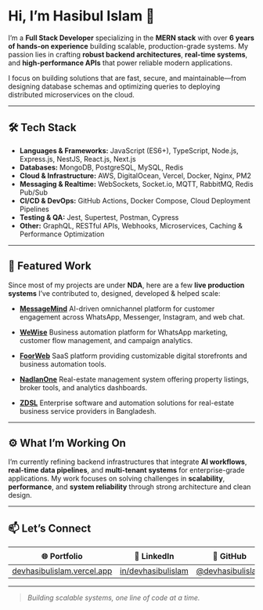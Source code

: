 # Hi, I’m Hasibul Islam 👋

I’m a **Full Stack Developer** specializing in the **MERN stack** with over **6 years of hands-on experience** building scalable, production-grade systems. My passion lies in crafting **robust backend architectures**, **real-time systems**, and **high-performance APIs** that power reliable modern applications.

I focus on building solutions that are fast, secure, and maintainable—from designing database schemas and optimizing queries to deploying distributed microservices on the cloud.

---

## 🛠️ Tech Stack

* **Languages & Frameworks:** JavaScript (ES6+), TypeScript, Node.js, Express.js, NestJS, React.js, Next.js
* **Databases:** MongoDB, PostgreSQL, MySQL, Redis
* **Cloud & Infrastructure:** AWS, DigitalOcean, Vercel, Docker, Nginx, PM2
* **Messaging & Realtime:** WebSockets, Socket.io, MQTT, RabbitMQ, Redis Pub/Sub
* **CI/CD & DevOps:** GitHub Actions, Docker Compose, Cloud Deployment Pipelines
* **Testing & QA:** Jest, Supertest, Postman, Cypress
* **Other:** GraphQL, RESTful APIs, Webhooks, Microservices, Caching & Performance Optimization

---

## 🚀 Featured Work

Since most of my projects are under **NDA**, here are a few **live production systems** I’ve contributed to, designed, developed & helped scale:

* **[MessageMind](https://messagemind.ai/)**
  AI-driven omnichannel platform for customer engagement across WhatsApp, Messenger, Instagram, and web chat.

* **[WeWise](https://wewise.co.il/)**
  Business automation platform for WhatsApp marketing, customer flow management, and campaign analytics.

* **[FoorWeb](https://foorweb.net/)**
  SaaS platform providing customizable digital storefronts and business automation tools.

* **[NadlanOne](https://nadlanone.co.il/)**
  Real-estate management system offering property listings, broker tools, and analytics dashboards.

* **[ZDSL](https://zdsl.com.bd/)**
  Enterprise software and automation solutions for real-estate business service providers in Bangladesh.

---

## ⚙️ What I’m Working On

I’m currently refining backend infrastructures that integrate **AI workflows**, **real-time data pipelines**, and **multi-tenant systems** for enterprise-grade applications. My work focuses on solving challenges in **scalability**, **performance**, and **system reliability** through strong architecture and clean design.

---

## 📫 Let’s Connect

|                            🌐 Portfolio                           |                             💼 LinkedIn                            |                        🐙 GitHub                       |                          📘 Facebook                          |                            ✉️ Email                           |
| :---------------------------------------------------------------: | :----------------------------------------------------------------: | :----------------------------------------------------: | :-----------------------------------------------------------: | :-----------------------------------------------------------: |
| [devhasibulislam.vercel.app](https://devhasibulislam.vercel.app/) | [in/devhasibulislam](https://www.linkedin.com/in/devhasibulislam/) | [@devhasibulislam](https://github.com/devhasibulislam) | [@devhasibulislam](https://www.facebook.com/devhasibulislam/) | [devhasibulislam@gmail.com](mailto:devhasibulislam@gmail.com) |

---

> *Building scalable systems, one line of code at a time.*
